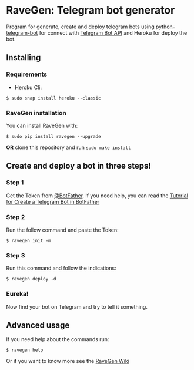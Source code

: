 # RaveGen: Telegram bot generator

Program for generate, create and deploy telegram bots using [python-telegram-bot](https://github.com/python-telegram-bot/python-telegram-bot) for connect with [Telegram Bot API](https://core.telegram.org/bots/api) and Heroku for deploy the bot.

## Installing

### Requirements

- Heroku Cli:

```shell
$ sudo snap install heroku --classic
```

### RaveGen installation

You can install RaveGen with:

```shell
$ sudo pip install ravegen --upgrade
```

**OR** clone this repository and run `sudo make install`

## Create and deploy a bot in three steps!


### Step 1

Get the Token from [@BotFather](https://telegram.me/BotFather). If you need help, you can read the [Tutorial for Create a Telegram Bot in BotFather](https://github.com/ChrisChV/RaveGen-Telegram-bot-generator/wiki/Tutorial:-Create-a-Telegram-Bot-in-BotFather)


### Step 2

Run the follow command and paste the Token:

```shell
$ ravegen init -m
```

### Step 3

Run this command and follow the indications:

```shell
$ ravegen deploy -d
```
### Eureka!

Now find your bot on Telegram and try to tell it something.

## Advanced usage

If you need help about the commands run:

```
$ ravegen help
```

Or if you want to know more see the [RaveGen Wiki](https://github.com/ChrisChV/RaveGen-Telegram-bot-generator/wiki)

